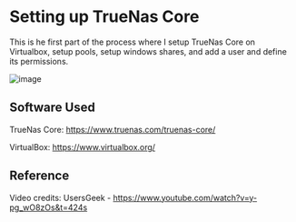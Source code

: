 
# Setting up TrueNas Core
This is he first part of the process where I setup TrueNas Core on Virtualbox, setup pools, setup windows shares, and add a user and define its permissions.

![image](https://github.com/CoolCake322/Creating-a-homelab-server-in-VirtualBox/assets/124210891/e6b8c463-7ec6-465f-aa4d-b599921f00e8)



    


## Software Used
    

TrueNas Core: https://www.truenas.com/truenas-core/

VirtualBox: https://www.virtualbox.org/


## Reference

Video credits: UsersGeek - https://www.youtube.com/watch?v=y-pg_wO8zOs&t=424s
